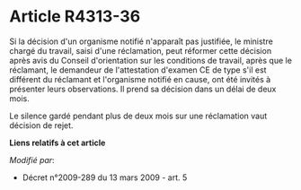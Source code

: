 # Article R4313-36

Si la décision d'un organisme notifié n'apparaît pas justifiée, le ministre chargé du travail, saisi d'une réclamation, peut
réformer cette décision après avis du Conseil d'orientation sur les conditions de travail, après que le réclamant, le
demandeur de l'attestation d'examen CE de type s'il est différent du réclamant et l'organisme notifié en cause, ont été
invités à présenter leurs observations. Il prend sa décision dans un délai de deux mois. 

Le silence gardé pendant plus de deux mois sur une réclamation vaut décision de rejet.

**Liens relatifs à cet article**

_Modifié par_:

  - Décret n°2009-289 du 13 mars 2009 - art. 5
